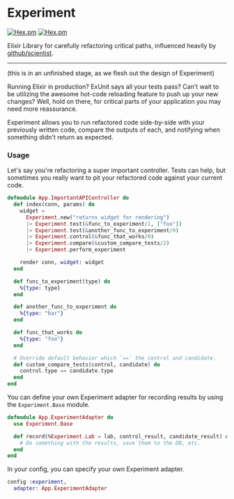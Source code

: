 # Experiment

[![Hex.pm](https://img.shields.io/hexpm/v/experiment.svg?style=flat-square)](https://hex.pm/packages/experiment)
[![Hex.pm](https://img.shields.io/hexpm/dt/experiment.svg?style=flat-square)](https://hex.pm/packages/experiment)

Elixir Library for carefully refactoring critical paths, influenced heavily by [github/scientist](https://github.com/github/scientist).

---

(this is in an unfinished stage, as we flesh out the design of Experiment)

Running Elixir in production? ExUnit says all your tests pass? Can't wait to be
utilizing the awesome hot-code reloading feature to push up your new changes?
Well, hold on there, for critical parts of your application you may need more
reassurance.

Experiment allows you to run refactored code side-by-side with your previously
written code, compare the outputs of each, and notifying when something didn't
return as expected.

### Usage

Let's say you're refactoring a super important controller. Tests can help, but
sometimes you really want to pit your refactored code against your current code.

```elixir
defmodule App.ImportantAPIController do
  def index(conn, params) do
    widget =
      Experiment.new("returns widget for rendering")
      |> Experiment.test(&func_to_experiment/1, ["foo"])
      |> Experiment.test(&another_func_to_experiment/0)
      |> Experiment.control(&func_that_works/0)
      |> Experiment.compare(&custom_compare_tests/2)
      |> Experiment.perform_experiment

    render conn, widget: widget
  end

  def func_to_experiment(type) do
    %{type: type}
  end

  def another_func_to_experiment do
    %{type: "bar"}
  end

  def func_that_works do
    %{type: "foo"}
  end

  # Override default behavior which `==` the control and candidate.
  def custom_compare_tests(control, candidate) do
    control.type == candidate.type
  end
end
```

You can define your own Experiment adapter for recording results by using the `Experiment.Base` module.

```elixir
defmodule App.ExperimentAdapter do
  use Experiment.Base

  def record(%Experiment.Lab = lab, control_result, candidate_result) do
    # Do something with the results, save them to the DB, etc.
  end
end
```

In your config, you can specify your own Experiment adapter.

```elixir
config :experiment,
  adapter: App.ExperimentAdapter
```
